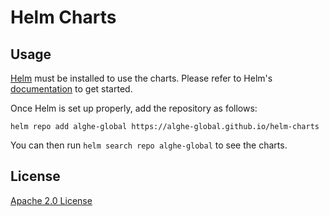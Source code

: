 # Helm Charts

## Usage

[Helm](https://helm.sh/) must be installed to use the charts. Please refer to Helm's [documentation](https://helm.sh/docs/) to get started.

Once Helm is set up properly, add the repository as follows:

```console
helm repo add alghe-global https://alghe-global.github.io/helm-charts
```

You can then run `helm search repo alghe-global` to see the charts.

## License

[Apache 2.0 License](https://github.com/alghe-global/alghe-global.github.io/blob/master/helm-charts/LICENSE)
